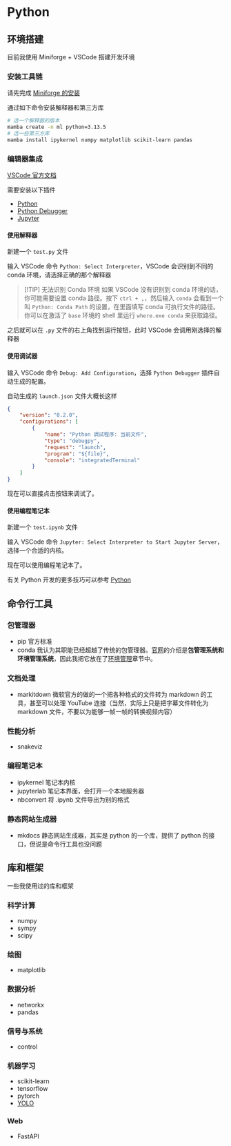 # Python

## 环境搭建

目前我使用 Miniforge + VSCode 搭建开发环境

### 安装工具链

请先完成 [Miniforge 的安装](../环境管理/Conda.md)

通过如下命令安装解释器和第三方库

```sh
# 选一个解释器的版本
mamba create -n ml python=3.13.5
# 选一些第三方库
mamba install ipykernel numpy matplotlib scikit-learn pandas
```

### 编辑器集成

[VSCode 官方文档](https://code.visualstudio.com/docs/python/python-quick-start)

需要安装以下插件

- [Python](https://marketplace.visualstudio.com/items?itemName=ms-python.python)
- [Python Debugger](https://marketplace.visualstudio.com/items?itemName=ms-python.debugpy)
- [Jupyter](https://marketplace.visualstudio.com/items?itemName=ms-toolsai.jupyter)

#### 使用解释器

新建一个 `test.py` 文件

输入 VSCode 命令 `Python: Select Interpreter`，VSCode 会识别到不同的 conda 环境，请选择正确的那个解释器

> [!TIP] 无法识别 Conda 环境
> 如果 VSCode 没有识别到 conda 环境的话，你可能需要设置 conda 路径。按下 `ctrl + ,`，然后输入 `conda` 会看到一个叫 `Python: Conda Path` 的设置，在里面填写 conda 可执行文件的路径。你可以在激活了 `base` 环境的 shell 里运行 `where.exe conda` 来获取路径。

之后就可以在 `.py` 文件的右上角找到运行按钮，此时 VSCode 会调用刚选择的解释器

#### 使用调试器

输入 VSCode 命令 `Debug: Add Configuration`，选择 `Python Debugger` 插件自动生成的配置。

自动生成的 `launch.json` 文件大概长这样

```json
{
    "version": "0.2.0",
    "configurations": [
        {
            "name": "Python 调试程序: 当前文件",
            "type": "debugpy",
            "request": "launch",
            "program": "${file}",
            "console": "integratedTerminal"
        }
    ]
}
```

现在可以直接点击按钮来调试了。

#### 使用编程笔记本

新建一个 `test.ipynb` 文件

输入 VSCode 命令  `Jupyter: Select Interpreter to Start Jupyter Server`，选择一个合适的内核。

现在可以使用编程笔记本了。

有关 Python 开发的更多技巧可以参考 [Python](../编程语言/Python.md)

## 命令行工具

### 包管理器

- pip 官方标准
- conda 我认为其职能已经超越了传统的包管理器。[官网](https://anaconda.org/anaconda/conda)的介绍是**包管理系统和环境管理系统**，因此我把它放在了[环境管理](../环境管理/index.md)章节中。

### 文档处理

- markitdown 微软官方的做的一个把各种格式的文件转为 markdown 的工具，甚至可以处理 YouTube 连接（当然，实际上只是把字幕文件转化为 markdown 文件，不要以为能够一帧一帧的转换视频内容）

### 性能分析

- snakeviz

### 编程笔记本

- ipykernel 笔记本内核
- jupyterlab 笔记本界面，会打开一个本地服务器
- nbconvert 将 .ipynb 文件导出为别的格式

### 静态网站生成器

- mkdocs 静态网站生成器，其实是 python 的一个库，提供了 python 的接口，但说是命令行工具也没问题

## 库和框架

一些我使用过的库和框架

### 科学计算

- numpy
- sympy
- scipy

### 绘图

- matplotlib

### 数据分析

- networkx
- pandas

### 信号与系统

- control

### 机器学习

- scikit-learn
- tensorflow
- pytorch
- [YOLO](../库和框架/YOLO.md)

### Web

- FastAPI

